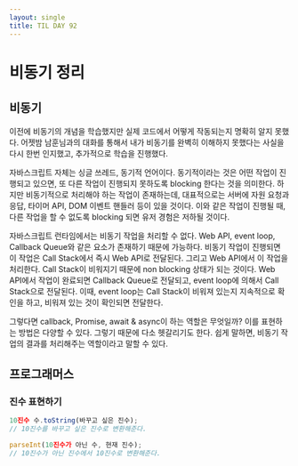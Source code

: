 ```yaml
---
layout: single
title: TIL DAY 92
---
```




# 비동기 정리

## 비동기

이전에 비동기의 개념을 학습했지만 실제 코드에서 어떻게 작동되는지 명확히 알지 못했다. 어젯밤 남훈님과의 대화를 통해서 내가 비동기를 완벽히 이해하지 못했다는 사실을 다시 한번 인지했고, 추가적으로 학습을 진행했다.

자바스크립트 자체는 싱글 쓰레드, 동기적 언어이다. 동기적이라는 것은 어떤 작업이 진행되고 있으면, 또 다른 작업이 진행되지 못하도록 blocking 한다는 것을 의미한다. 하지만 비동기적으로 처리해야 하는 작업이 존재하는데, 대표적으로는 서버에 자원 요청과 응답, 타이머 API, DOM 이벤트 핸들러 등이 있을 것이다. 이와 같은 작업이 진행될 때, 다른 작업을 할 수 없도록 blocking 되면 유저 경험은 저하될 것이다.

자바스크립트 런타임에서는 비동기 작업을 처리할 수 없다. Web API, event loop, Callback Queue와 같은 요소가 존재하기 때문에 가능하다. 비동기 작업이 진행되면 이 작업은 Call Stack에서 즉시 Web API로 전달된다. 그리고 Web API에서 이 작업을 처리한다. Call Stack이 비워지기 때문에 non blocking 상태가 되는 것이다. Web API에서 작업이 완료되면 Callback Queue로 전달되고, event loop에 의해서 Call Stack으로 전달된다. 이때, event loop는 Call Stack이 비워져 있는지 지속적으로 확인을 하고, 비워져 있는 것이 확인되면 전달한다.

그렇다면 callback, Promise, await & async이 하는 역할은 무엇일까? 이를 표현하는 방법은 다양할 수 있다. 그렇기 때문에 다소 헷갈리기도 한다. 쉽게 말하면, 비동기 작업의 결과를 처리해주는 역할이라고 말할 수 있다.  

## 프로그래머스

### 진수 표현하기

```jsx
10진수 수.toString(바꾸고 싶은 진수);
// 10진수를 바꾸고 싶은 진수로 변환해준다.

parseInt(10진수가 아닌 수, 현재 진수);
// 10진수가 아닌 진수에서 10진수로 변환해준다.
```